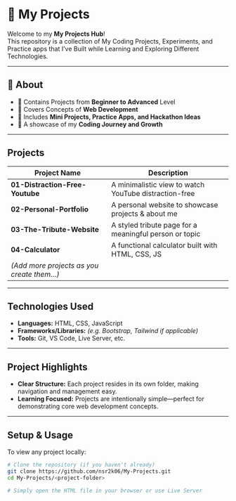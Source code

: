 # 🚀 My Projects

Welcome to my **My Projects Hub**!  
This repository is a collection of My Coding Projects, Experiments, and Practice apps that I’ve Built while Learning and Exploring Different Technologies.  

---

## 📌 About
- 🔹 Contains Projects from **Beginner to Advanced** Level  
- 🔹 Covers Concepts of **Web Development**  
- 🔹 Includes **Mini Projects, Practice Apps, and Hackathon Ideas**  
- 🔹 A showcase of my **Coding Journey and Growth**  

---

##  Projects

| Project Name | Description |
|--------------|-------------|
| **01-Distraction-Free-Youtube** | A minimalistic view to watch YouTube distraction-free |
| **02-Personal-Portfolio**         | A personal website to showcase projects & about me |
| **03-The-Tribute-Website**       | A styled tribute page for a meaningful person or topic |
| **04-Calculator**                | A functional calculator built with HTML, CSS, JS |
| *(Add more projects as you create them…)* | |

---

##  Technologies Used
- **Languages:** HTML, CSS, JavaScript
- **Frameworks/Libraries:** *(e.g. Bootstrap, Tailwind if applicable)*
- **Tools:** Git, VS Code, Live Server, etc.

---

##  Project Highlights
- **Clear Structure:** Each project resides in its own folder, making navigation and management easy.
- **Learning Focused:** Projects are intentionally simple—perfect for demonstrating core web development concepts.

---

##  Setup & Usage

To view any project locally:

```bash
# Clone the repository (if you haven't already)
git clone https://github.com/nsr2k06/My-Projects.git
cd My-Projects/<project-folder>

# Simply open the HTML file in your browser or use Live Server
